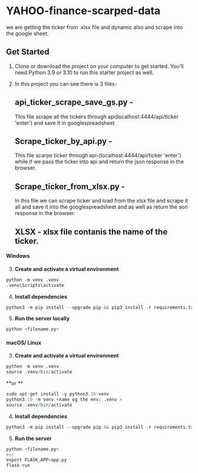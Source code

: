 # YAHOO-finance-scarped-data
we are getting the ticker from .xlsx file and dynamic also and scrape into the google sheet.

## Get Started

1. Clone or download the project on your computer to get started. You'll need Python 3.9 or 3.10 to run this starter project as well.
2. In this project you can see there is 3 files- 

   ## api_ticker_scrape_save_gs.py - 
     
      This file scrape all the tickers through api(localhost:4444/api/ticker 'enter') and save it in googlespreadsheet

   ## Scrape_ticker_by_api.py - 
     
      This file scarpe ticker through api-(localhost:4444/api/ticker 'enter') while if we pass the ticker into api and return the json response in the browser.

   ## Scrape_ticker_from_xlsx.py - 
     
      In this file we can scrape ticker and load from the xlsx file and scrape it all and save it into the googlespreadsheet and as well as return the son response in the browser.

   ## XLSX - xlsx file contanis the name of the ticker. 

#### Windows

3. **Create and activate a virtual environment**
```python
python -m venv .venv
.venv\Scripts\activate
```

4. **Install dependencies**  
```python
python3 -m pip install --upgrade pip && pip3 install -r requirements.txt
```

5. **Run the server locally**  
```python
python <filename.py>
```

#### macOS/ Linux

3. **Create and activate a virtual environment**
```python
python -m venv .venv
source .venv/bin/activate
```

**or **

```python
sudo apt-get install -y python3.10-venv
python3.10 -m venv <name og the env: .venv >
source .venv/bin/activate
```

4. **Install dependencies**
```python
python3 -m pip install --upgrade pip && pip3 install -r requirements.txt
```

5. **Run the server**
```python
python <filename.py>
#or
export FLASK_APP=app.py
flask run
```
